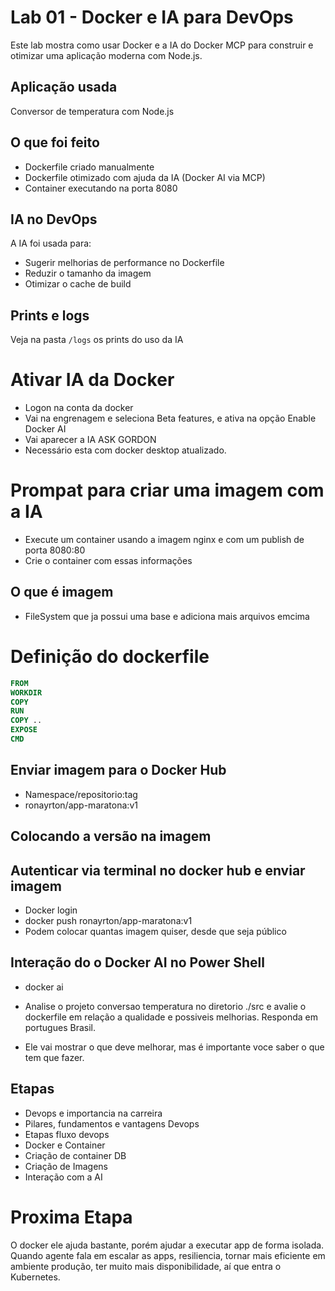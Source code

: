 # Lab 01 - Docker e IA para DevOps

Este lab mostra como usar Docker e a IA do Docker MCP para construir e otimizar uma aplicação moderna com Node.js.

## Aplicação usada
Conversor de temperatura com Node.js

## O que foi feito

- Dockerfile criado manualmente
- Dockerfile otimizado com ajuda da IA (Docker AI via MCP)
- Container executando na porta 8080

## IA no DevOps
A IA foi usada para:
- Sugerir melhorias de performance no Dockerfile
- Reduzir o tamanho da imagem
- Otimizar o cache de build

## Prints e logs
Veja na pasta `/logs` os prints do uso da IA


# Ativar IA da Docker

- Logon na conta da docker
- Vai na engrenagem e seleciona Beta features, e ativa na opção Enable Docker AI
- Vai aparecer a IA ASK GORDON
- Necessário esta com docker desktop atualizado.

# Prompat para criar uma imagem com a IA

- Execute um container usando a imagem nginx e com um publish de porta 8080:80
- Crie o container com essas informações


## O que é imagem

- FileSystem que ja possui uma base e adiciona mais arquivos emcima

# Definição do dockerfile
```dockerfile
FROM
WORKDIR
COPY
RUN
COPY ..
EXPOSE
CMD
```

## Enviar imagem para o Docker Hub

- Namespace/repositorio:tag
- ronayrton/app-maratona:v1

## Colocando a versão na imagem

## Autenticar via terminal no docker hub e enviar imagem
- Docker login
- docker push ronayrton/app-maratona:v1
- Podem colocar quantas imagem quiser, desde que seja público


## Interação do o Docker AI no Power Shell
- docker ai

- Analise o projeto conversao temperatura no diretorio ./src e avalie o dockerfile em relação a qualidade e possiveis melhorias. Responda em portugues Brasil.

- Ele vai mostrar o que deve melhorar, mas é importante voce saber o que tem que fazer.

## Etapas

- Devops e importancia na carreira
- Pilares, fundamentos e vantagens Devops
- Etapas fluxo devops
- Docker e Container
- Criação de container DB
- Criação de Imagens
- Interação com a AI


# Proxima Etapa

O docker ele ajuda bastante, porém ajudar a executar app de forma isolada. Quando agente fala em escalar as apps, resiliencia, tornar mais eficiente em ambiente produção, ter muito mais disponibilidade, aí que entra o Kubernetes. 